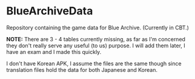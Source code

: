 # BlueArchiveData
Repository containing the game data for Blue Archive. (Currently in CBT.)

**NOTE:** There are 3 - 4 tables currently missing, as far as I'm concerned they don't really serve any useful (to us) purpose. I will add them later, I have an exam and I made this quickly.

I don't have Korean APK, I assume the files are the same though since translation files hold the data for both Japanese and Korean.
